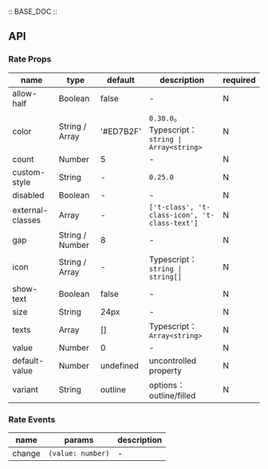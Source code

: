 :: BASE_DOC ::

## API
### Rate Props

name | type | default | description | required
-- | -- | -- | -- | --
allow-half | Boolean | false | \- | N
color | String / Array | '#ED7B2F' | `0.30.0`。Typescript：`string \| Array<string>` | N
count | Number | 5 | \- | N
custom-style | String | - | `0.25.0` | N
disabled | Boolean | - | \- | N
external-classes | Array | - | `['t-class', 't-class-icon', 't-class-text']` | N
gap | String / Number | 8 | \- | N
icon | String / Array | - | Typescript：`string \| string[]` | N
show-text | Boolean | false | \- | N
size | String | 24px | \- | N
texts | Array | [] | Typescript：`Array<string>` | N
value | Number | 0 | \- | N
default-value | Number | undefined | uncontrolled property | N
variant | String | outline | options：outline/filled | N

### Rate Events

name | params | description
-- | -- | --
change | `(value: number)` | \-
